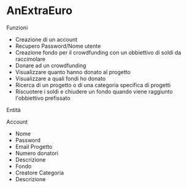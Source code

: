 # AnExtraEuro
Funzioni

- Creazione di un account
- Recupero Password/Nome utente
- Creazione fondo per il crowdfunding con un obbiettivo di soldi da raccimolare
- Donare ad un crowdfunding
- Visualizzare quanto hanno donato al progetto
- Visualizzare a quali fondi ho donato
- Ricerca di un progetto o di una categoria specifica di progetti
- Riscuotere i soldi e chiudere un fondo quando viene raggiunto l'obbiettivo prefissato

Entità

Account
- Nome
- Password
- Email
Progetto
- Numero donatori
- Descrizione
- Fondo
- Creatore
Categoria
- Descrizione
